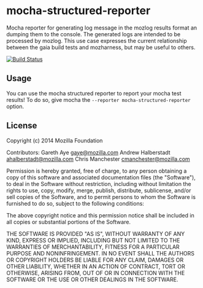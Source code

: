 
# mocha-structured-reporter

Mocha reporter for generating log message in the mozlog results
format an dumping them to the console. The generated logs are intended to
be processed by mozlog. This use case expresses the current relationship
between the gaia build tests and mozharness, but may be useful to others.

[![Build
Status](https://travis-ci.org/chmanchester/mocha-structured-reporter.png?branch=master)](https://travis-ci.org/chmanchester/mocha-structured-reporter)

## Usage

You can use the mocha structured reporter to report your mocha test results!
To do so, give mocha the `--reporter mocha-structured-reporter` option.

## License

Copyright (c) 2014 Mozilla Foundation

Contributors:
    Gareth Aye <gaye@mozilla.com>
    Andrew Halberstadt <ahalberstadt@mozilla.com>
    Chris Manchester <cmanchester@mozilla.com>

Permission is hereby granted, free of charge, to any person obtaining a
copy of this software and associated documentation files (the
"Software"), to deal in the Software without restriction, including
without limitation the rights to use, copy, modify, merge, publish,
distribute, sublicense, and/or sell copies of the Software, and to
permit persons to whom the Software is furnished to do so, subject to
the following conditions:

The above copyright notice and this permission notice shall be included
in all copies or substantial portions of the Software.

THE SOFTWARE IS PROVIDED "AS IS", WITHOUT WARRANTY OF ANY KIND, EXPRESS
OR IMPLIED, INCLUDING BUT NOT LIMITED TO THE WARRANTIES OF
MERCHANTABILITY, FITNESS FOR A PARTICULAR PURPOSE AND NONINFRINGEMENT.
IN NO EVENT SHALL THE AUTHORS OR COPYRIGHT HOLDERS BE LIABLE FOR ANY
CLAIM, DAMAGES OR OTHER LIABILITY, WHETHER IN AN ACTION OF CONTRACT,
TORT OR OTHERWISE, ARISING FROM, OUT OF OR IN CONNECTION WITH THE
SOFTWARE OR THE USE OR OTHER DEALINGS IN THE SOFTWARE.
